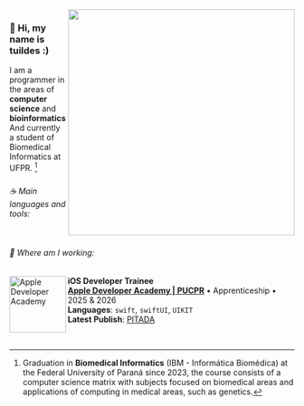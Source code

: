 <img src="https://raw.githubusercontent.com/MicaelliMedeiros/micaellimedeiros/master/image/computer-illustration.png" min-width="400px" max-width="400px" width="400px" align="right">

<h3 align="left">🐇 Hi, my name is tuildes :)</h3>

I am a programmer in the areas of **computer science** and **bioinformatics**
<br />
And currently a student of Biomedical Informatics at UFPR. [^1]

###

<h6 align="left">☕ Main languages ​​and tools:</h6>

<div align="left">
  <img src="https://skillicons.dev/icons?i=c,swift,git,vscode,github,linux,figma&theme=dark&perline=7" alt=""  />
</div>

<h6 align="left">🚀 Where am I working:</h6>

[<img align="left" height="100px" width="100px" alt="Apple Developer Academy" src="https://media.licdn.com/dms/image/v2/D4D0BAQF_8YdUx_2eTQ/company-logo_200_200/B4DZUfIrf.HYAI-/0/1739984124759/apple_developer_academy_pucpr_logo?e=2147483647&v=beta&t=AVuF6C17EbFNSZKhB6nAIHxQMZfdYS1fu5-wr8_qG2k"/>]([https://ecomp.co/](https://developeracademy.pucpr.br/))

**iOS Developer Trainee** \
[**Apple Developer Academy | PUCPR**](https://developeracademy.pucpr.br/) • Apprenticeship • 2025 & 2026 \
**Languages**: `swift`, `swiftUI`, `UIKIT` \
**Latest Publish**: [PITADA](https://apps.apple.com/ph/app/pitada/id6747889796?uo=2)

<br />

[^1]: Graduation in **Biomedical Informatics** (IBM - Informática Biomédica) at the Federal University of Paraná since 2023, the course consists of a computer science matrix with subjects focused on biomedical areas and applications of computing in medical areas, such as genetics.
